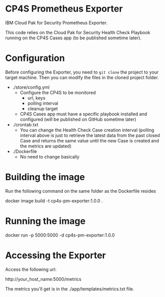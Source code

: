 # CP4S Prometheus Exporter

IBM Cloud Pak for Security Prometheus Exporter.

This code relies on the Cloud Pak for Security Health Check Playbook running on the CP4S Cases app (to be published sometime later).

# Configuration

Before configuring the Exporter, you need to `git clone` the project to your target machine. Then you can modify the files in the cloned project folder.

- ./store/config.yml
  - Configure the CP4S to be monitored
    - url, keys
    - polling interval
    - cleanup target
  - CP4S Cases app must have a specific playbook installed and configured (will be published on GitHub sometime later)
- ./crontab.txt
  - You can change the Health Check Case creation interval (polling interval above is just to retrieve the latest data from the past closed Case and returns the same value until the new Case is created and the metrics are updated)
- ./Dockerfile
  - No need to change basically

# Building the image

Run the following command on the same folder as the Dockerfile resides

docker image build -t cp4s-pm-exporter:1.0.0 .

# Running the image

docker run -p 5000:5000 -d cp4s-pm-exporter:1.0.0

# Accessing the Exporter

Access the following url:

http://your_host_name:5000/metrics

The metrics you'll get is in the ./app/templates/metrics.txt file.